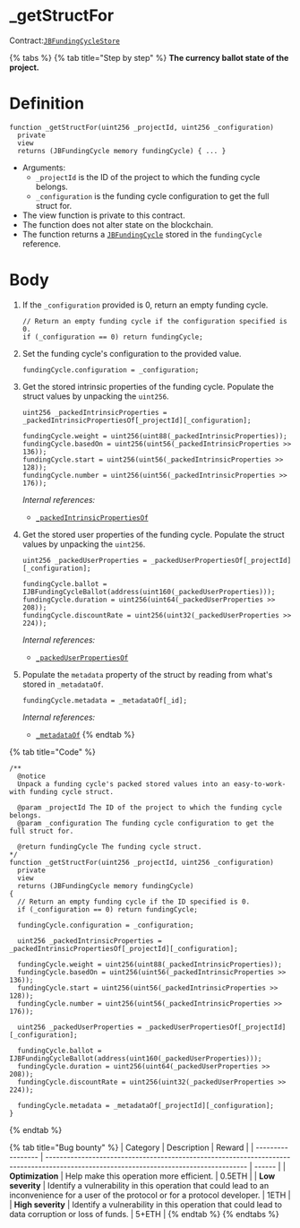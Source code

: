 # \_getStructFor

Contract:[`JBFundingCycleStore`](../)​

{% tabs %}
{% tab title="Step by step" %}
**The currency ballot state of the project.**

# Definition

```solidity
function _getStructFor(uint256 _projectId, uint256 _configuration)
  private
  view
  returns (JBFundingCycle memory fundingCycle) { ... }
```

* Arguments:
  * `_projectId` is the ID of the project to which the funding cycle belongs.
  * `_configuration` is the funding cycle configuration to get the full struct for.
* The view function is private to this contract.
* The function does not alter state on the blockchain.
* The function returns a [`JBFundingCycle`](../../../data-structures/jbfundingcycle.md) stored in the `fundingCycle` reference.

# Body

1.  If the `_configuration` provided is 0, return an empty funding cycle.

    ```solidity
    // Return an empty funding cycle if the configuration specified is 0.
    if (_configuration == 0) return fundingCycle;
    ```
2.  Set the funding cycle's configuration to the provided value.

    ```solidity
    fundingCycle.configuration = _configuration;
    ```
3.  Get the stored intrinsic properties of the funding cycle. Populate the struct values by unpacking the `uint256`.

    ```solidity
    uint256 _packedIntrinsicProperties = _packedIntrinsicPropertiesOf[_projectId][_configuration];

    fundingCycle.weight = uint256(uint88(_packedIntrinsicProperties));
    fundingCycle.basedOn = uint256(uint56(_packedIntrinsicProperties >> 136));
    fundingCycle.start = uint256(uint56(_packedIntrinsicProperties >> 128));
    fundingCycle.number = uint256(uint56(_packedIntrinsicProperties >> 176));
    ```

    _Internal references:_

    * [`_packedIntrinsicPropertiesOf`](../properties/\_packedintrinsicpropertiesof.md)
4.  Get the stored user properties of the funding cycle. Populate the struct values by unpacking the `uint256`.

    ```solidity
    uint256 _packedUserProperties = _packedUserPropertiesOf[_projectId][_configuration];

    fundingCycle.ballot = IJBFundingCycleBallot(address(uint160(_packedUserProperties)));
    fundingCycle.duration = uint256(uint64(_packedUserProperties >> 208));
    fundingCycle.discountRate = uint256(uint32(_packedUserProperties >> 224));
    ```

    _Internal references:_

    * [`_packedUserPropertiesOf`](../properties/\_packeduserpropertiesof.md)
5.  Populate the `metadata` property of the struct by reading from what's stored in `_metadataOf`.

    ```solidity
    fundingCycle.metadata = _metadataOf[_id];
    ```

    _Internal references:_

    * [`_metadataOf`](../properties/\_metadataof.md)
{% endtab %}

{% tab title="Code" %}
```solidity
/**
  @notice 
  Unpack a funding cycle's packed stored values into an easy-to-work-with funding cycle struct.

  @param _projectId The ID of the project to which the funding cycle belongs.
  @param _configuration The funding cycle configuration to get the full struct for.

  @return fundingCycle The funding cycle struct.
*/
function _getStructFor(uint256 _projectId, uint256 _configuration)
  private
  view
  returns (JBFundingCycle memory fundingCycle)
{
  // Return an empty funding cycle if the ID specified is 0.
  if (_configuration == 0) return fundingCycle;

  fundingCycle.configuration = _configuration;

  uint256 _packedIntrinsicProperties = _packedIntrinsicPropertiesOf[_projectId][_configuration];

  fundingCycle.weight = uint256(uint88(_packedIntrinsicProperties));
  fundingCycle.basedOn = uint256(uint56(_packedIntrinsicProperties >> 136));
  fundingCycle.start = uint256(uint56(_packedIntrinsicProperties >> 128));
  fundingCycle.number = uint256(uint56(_packedIntrinsicProperties >> 176));

  uint256 _packedUserProperties = _packedUserPropertiesOf[_projectId][_configuration];

  fundingCycle.ballot = IJBFundingCycleBallot(address(uint160(_packedUserProperties)));
  fundingCycle.duration = uint256(uint64(_packedUserProperties >> 208));
  fundingCycle.discountRate = uint256(uint32(_packedUserProperties >> 224));

  fundingCycle.metadata = _metadataOf[_projectId][_configuration];
}
```
{% endtab %}

{% tab title="Bug bounty" %}
| Category          | Description                                                                                                                            | Reward |
| ----------------- | -------------------------------------------------------------------------------------------------------------------------------------- | ------ |
| **Optimization**  | Help make this operation more efficient.                                                                                               | 0.5ETH |
| **Low severity**  | Identify a vulnerability in this operation that could lead to an inconvenience for a user of the protocol or for a protocol developer. | 1ETH   |
| **High severity** | Identify a vulnerability in this operation that could lead to data corruption or loss of funds.                                        | 5+ETH  |
{% endtab %}
{% endtabs %}
